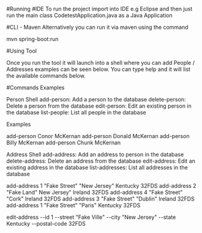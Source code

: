 #Running 
  #IDE
  To run the project import into IDE e.g Eclipse and then just run the main class CodetestApplication.java as a Java Application 
  
  #CLI - Maven 
  Alternatively you can run it via maven using the command 
  
  mvn spring-boot:run
  
 
 #Using Tool 
 
 Once you run the tool it will launch into a shell where you can add People / Addresses 
 examples can be seen below. 
 You can type help and it will list the available commands below. 
 
#Commands Examples 

Person Shell
        add-person: Add a person to the database
        delete-person: Delete a person from the database
        edit-person: Edit an existing person in the database
        list-people: List all people in the database

Examples

add-person Conor McKernan
add-person Donald McKernan
add-person Billy McKernan
add-person Chunk McKernan

Address Shell
        add-address: Add an address to person in the database
        delete-address: Delete an address from the database
        edit-address: Edit an existing address in the database
        list-addresses: List all addresses in the database


add-address 1 "Fake Street" "New Jersey" Kentucky 32FDS
add-address 2 "Fake Land" New Jersey" Ireland 32FDS
add-address 4 "Fake Street" "Cork" Ireland 32FDS
add-address 3 "Fake Street" "Dublin" Ireland 32FDS
add-address 1 "Fake Street" "Paris" Kentucky 32FDS

edit-address --id 1 --street "Fake Ville" --city "New Jersey" --state Kentucky --postal-code 32FDS

